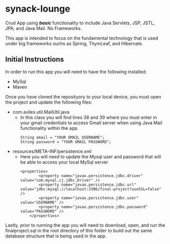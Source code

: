 # synack-lounge
Crud App using **_basic_** functionality to include Java Servlets, JSP, JSTL, JPA, and Java Mail. No Frameworks.

This app is intended to focus on the fundamental technology that is used under big frameworks suchs as Spring, ThymLeaf, and Hibernate. 


## Initial Instructions

In order to run this app you will need to have the following installed:
  - MySql
  - Maven

Once you have cloned the reposityory to your local device, you must open the project and update the following files:
  - com.aviles.util.MailUtil.java
    - In this class you will find lines 38 and 39 where you must enter in your gmail credentials to access Gmail server when using Java Mail functionality within the app.
        ```
        String email = "YOUR GMAIL USERNAME";
        String password = "YOUR GMAIL PASSWORD";
        ```
  - resources/META-INF/persistence.xml
    - Here you will need to update the Mysql user and password that will be able to access your local MySql server 
        ```
        <properties>
                <property name="javax.persistence.jdbc.driver" value="com.mysql.cj.jdbc.Driver" />
                <property name="javax.persistence.jdbc.url" value="jdbc:mysql://localhost:3306/final-project?useSSL=false" />
                <property name="javax.persistence.jdbc.user" value="USERNAME" />
                <property name="javax.persistence.jdbc.password" value="PASSWORD" />
            </properties>
        ```
Lastly, prior to running the app you will need to download, open, and run the finalproject.sql in the root directory of this folder to build out the same database structure that is being used in the app.
